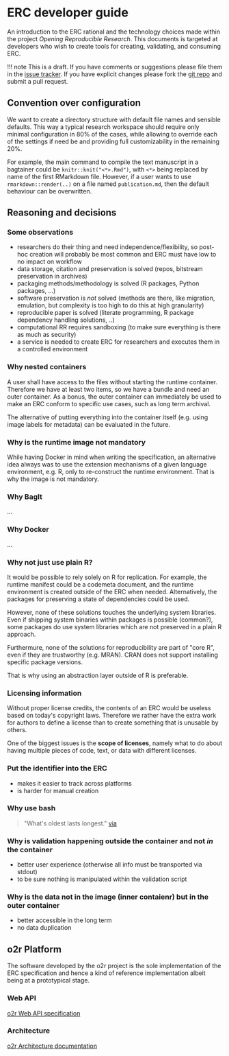 # ERC developer guide

An introduction to the ERC rational and the technology choices made within the project _Opening Reproducible Research_.
This documents is targeted at developers who wish to create tools for creating, validating, and consuming ERC.

!!! note
    This is a draft. If you have comments or suggestions please file them in the <a href="https://github.com/o2r-project/erc-spec/issues">issue tracker</a>. If you have explicit changes please fork the <a href="https://github.com/o2r-project/erc-spec">git repo</a> and submit a pull request.

## Convention over configuration

We want to create a directory structure with default file names and sensible defaults.
This way a typical research workspace should require only minimal configuration in 80% of the cases, while allowing to override each of the settings if need be and providing full customizability in the remaining 20%.

For example, the main command to compile the text manuscript in a bagtainer could be `knitr::knit("<*>.Rmd")`, with `<*>` being replaced by name of the first RMarkdown file.
However, if a user wants to use `rmarkdown::render(..)` on a file named `publication.md`, then the default behaviour can be overwritten.

## Reasoning and decisions

### Some observations

- researchers do their thing and need independence/flexibility, so post-hoc creation will probably be most common and ERC must have low to no impact on workflow
- data storage, citation and preservation is solved (repos, bitstream preservation in archives)
- packaging methods/methodology is solved (R packages, Python packages, ...)
- software preservation is _not_ solved (methods are there, like migration, emulation, but complexity is too high to do this at high granularity)
- reproducible paper is solved (literate programming, R package dependency handling solutions, ..)
- computational RR requires sandboxing (to make sure everything is there as much as security)
- a service is needed to create ERC for researchers and executes them in a controlled environment

### Why nested containers

A user shall have access to the files without starting the runtime container.
Therefore we have at least two items, so we have a bundle and need an outer container.
As a bonus, the outer container can immediately be used to make an ERC conform to specific use cases, such as long term archival.

The alternative of putting everything into the container itself (e.g. using image labels for metadata) can be evaluated in the future.

### Why is the runtime image not mandatory

While having Docker in mind when writing the specification, an alternative idea always was to use the extension mechanisms of a given language environment, e.g. R, only to re-construct the runtime environment.
That is why the image is not mandatory.

### Why BagIt

...

### Why Docker

...

### Why not just use plain R?

It would be possible to rely solely on R for replication.
For example, the runtime manifest could be a codemeta document, and the runtime environment is created outside of the ERC when needed.
Alternatively, the packages for preserving a state of dependencies could be used.

However, none of these solutions touches the underlying system libraries.
Even if shipping system binaries within packages is possible (common?), some packages do use system libraries which are not preserved in a plain R approach.

Furthermure, none of the solutions for reproducibility are part of "core R", even if they are trustworthy (e.g. MRAN). CRAN does not support installing specific package versions.

That is why using an abstraction layer outside of R is preferable.

### Licensing information

Without proper license credits, the contents of an ERC would be useless based on today's copyright laws.
Therefore we rather have the extra work for authors to define a license than to create something that is unusable by others.

One of the biggest issues is the **scope of licenses**, namely what to do about having multiple pieces of code, text, or data with different licenses.

### Put the identifier into the ERC

- makes it easier to track across platforms
- is harder for manual creation

### Why use bash

> "What's oldest lasts longest." [via](https://github.com/swcarpentry/good-enough-practices-in-scientific-computing/blob/gh-pages/index.md#supplementary-materials)

### Why is validation happening outside the container and not _in_ the container

- better user experience (otherwise all info must be transported via stdout)
- to be sure nothing is manipulated within the validation script

### Why is the data not in the image (inner contaienr) but in the outer container

- better accessible in the long term
- no data duplication

## o2r Platform

The software developed by the o2r project is the sole implementation of the ERC specification and hence a kind of reference implementation albeit being at a prototypical stage.

### Web API

[o2r Web API specification](http://o2r.info/o2r-web-api)

### Architecture

[o2r Architecture documentation](http://o2r.info/architecture/)
